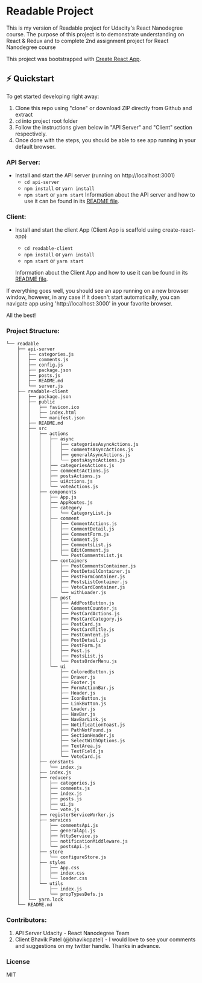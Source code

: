 # Readable Project

This is my version of Readable project for Udacity's React Nanodegree course. The purpose of this project is to demonstrate understanding on React & Redux and to complete 2nd assignment project for React Nanodegree course

This project was bootstrapped with [Create React App](https://github.com/facebookincubator/create-react-app).

## :zap: Quickstart

To get started developing right away:

1.  Clone this repo using "clone" or download ZIP directly from Github and extract
2.  `cd` into project root folder
3.  Follow the instructions given below in "API Server" and "Client" section respectively.
4.  Once done with the steps, you should be able to see app running in your default browser.

### API Server:

* Install and start the API server (running on http://localhost:3001)
  * `cd api-server`
  * `npm install` or `yarn install`
  * `npm start` or `yarn start`
    Information about the API server and how to use it can be found in its [README file](api-server/README.md).

### Client:

* Install and start the client App (Client App is scaffold using create-react-app)

  * `cd readable-client`
  * `npm install` or `yarn install`
  * `npm start` or `yarn start`

  Information about the Client App and how to use it can be found in its [README file](readable-client/README.md).

If everything goes well, you should see an app running on a new browser window, however, in any case if it doesn't start automatically, you can navigate app using 'http://localhost:3000' in your favorite browser.

All the best!

### Project Structure:

```
└── readable
    ├── api-server
    │   ├── categories.js
    │   ├── comments.js
    │   ├── config.js
    │   ├── package.json
    │   ├── posts.js
    │   ├── README.md
    │   └── server.js
    ├── readable-client
    │   ├── package.json
    │   ├── public
    │   │   ├── favicon.ico
    │   │   ├── index.html
    │   │   └── manifest.json
    │   ├── README.md
    │   ├── src
    │   │   ├── actions
    │   │   │   ├── async
    │   │   │   │   ├── categoriesAsyncActions.js
    │   │   │   │   ├── commentsAsyncActions.js
    │   │   │   │   ├── generalAsyncActions.js
    │   │   │   │   └── postsAsyncActions.js
    │   │   │   ├── categoriesActions.js
    │   │   │   ├── commentsActions.js
    │   │   │   ├── postsActions.js
    │   │   │   ├── uiActions.js
    │   │   │   └── voteActions.js
    │   │   ├── components
    │   │   │   ├── App.js
    │   │   │   ├── AppRoutes.js
    │   │   │   ├── category
    │   │   │   │   └── CategoryList.js
    │   │   │   ├── comment
    │   │   │   │   ├── CommentActions.js
    │   │   │   │   ├── CommentDetail.js
    │   │   │   │   ├── CommentForm.js
    │   │   │   │   ├── Comment.js
    │   │   │   │   ├── CommentsList.js
    │   │   │   │   ├── EditComment.js
    │   │   │   │   └── PostCommentsList.js
    │   │   │   ├── containers
    │   │   │   │   ├── PostCommentsContainer.js
    │   │   │   │   ├── PostDetailContainer.js
    │   │   │   │   ├── PostFormContainer.js
    │   │   │   │   ├── PostsListContainer.js
    │   │   │   │   ├── VoteCardContainer.js
    │   │   │   │   └── withLoader.js
    │   │   │   ├── post
    │   │   │   │   ├── AddPostButton.js
    │   │   │   │   ├── CommentCounter.js
    │   │   │   │   ├── PostCardActions.js
    │   │   │   │   ├── PostCardCategory.js
    │   │   │   │   ├── PostCard.js
    │   │   │   │   ├── PostCardTitle.js
    │   │   │   │   ├── PostContent.js
    │   │   │   │   ├── PostDetail.js
    │   │   │   │   ├── PostForm.js
    │   │   │   │   ├── Post.js
    │   │   │   │   ├── PostsList.js
    │   │   │   │   └── PostsOrderMenu.js
    │   │   │   └── ui
    │   │   │       ├── ColoredButton.js
    │   │   │       ├── Drawer.js
    │   │   │       ├── Footer.js
    │   │   │       ├── FormActionBar.js
    │   │   │       ├── Header.js
    │   │   │       ├── IconButton.js
    │   │   │       ├── LinkButton.js
    │   │   │       ├── Loader.js
    │   │   │       ├── NavBar.js
    │   │   │       ├── NavBarLink.js
    │   │   │       ├── NotificationToast.js
    │   │   │       ├── PathNotFound.js
    │   │   │       ├── SectionHeader.js
    │   │   │       ├── SelectWithOptions.js
    │   │   │       ├── TextArea.js
    │   │   │       ├── TextField.js
    │   │   │       └── VoteCard.js
    │   │   ├── constants
    │   │   │   └── index.js
    │   │   ├── index.js
    │   │   ├── reducers
    │   │   │   ├── categories.js
    │   │   │   ├── comments.js
    │   │   │   ├── index.js
    │   │   │   ├── posts.js
    │   │   │   ├── ui.js
    │   │   │   └── vote.js
    │   │   ├── registerServiceWorker.js
    │   │   ├── services
    │   │   │   ├── commentsApi.js
    │   │   │   ├── generalApi.js
    │   │   │   ├── httpService.js
    │   │   │   ├── notificationMiddleware.js
    │   │   │   └── postsApi.js
    │   │   ├── store
    │   │   │   └── configureStore.js
    │   │   ├── styles
    │   │   │   ├── App.css
    │   │   │   ├── index.css
    │   │   │   └── loader.css
    │   │   └── utils
    │   │       ├── index.js
    │   │       └── propTypesDefs.js
    │   └── yarn.lock
    └── README.md
```

### Contributors:

1.  API Server
    Udacity - React Nanodegree Team
2.  Client
    Bhavik Patel (@bhavikcpatel) - I would love to see your comments and suggestions on my twitter handle. Thanks in advance.

### License

MIT
